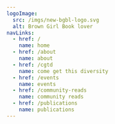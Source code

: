 ```yaml
---
logoImage:
  src: /imgs/new-bgbl-logo.svg
  alt: Brown Girl Book lover
navLinks:
  - href: /
    name: home
  - href: /about
    name: about
  - href: /cgtd
    name: come get this diversity
  - href: /events
    name: events
  - href: /community-reads
    name: community reads
  - href: /publications
    name: publications
---
```

